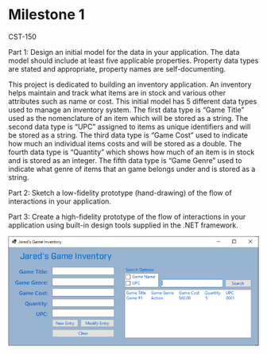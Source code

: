 # Milestone 1
CST-150

 Part 1: Design an initial model for the data in your application. The data model should include at least five applicable properties. Property data types are stated and appropriate, property names are self-documenting.
 
This project is dedicated to building an inventory application. An inventory helps maintain and track what items are in stock and various other attributes such as name or cost. This initial model has 5 different data types used to manage an inventory system. The first data type is “Game Title” used as the nomenclature of an item which will be stored as a string. The second data type is “UPC” assigned to items as unique identifiers and will be stored as a string. The third data type is “Game Cost” used to indicate how much an individual items costs and will be stored as a double. The fourth data type is “Quantity” which shows how much of an item is in stock and is stored as an integer. The fifth data type is “Game Genre” used to indicate what genre of items that an game belongs under and is stored as a string.

 Part 2: Sketch a low-fidelity prototype (hand-drawing) of the flow of interactions in your application.
 
 Part 3: Create a high-fidelity prototype of the flow of interactions in your application using built-in design tools supplied in the .NET framework.

![alt text](https://raw.githubusercontent.com/JLAGCU/Milestone-1/main/Milestone%201%20Windows%20Form.png)
